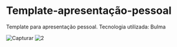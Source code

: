 # Template-apresentação-pessoal
Template para apresentação pessoal.
Tecnologia utilizada: Bulma

![Capturar](https://user-images.githubusercontent.com/100648619/176317037-5d288f50-aa76-4514-b77a-d91de2180fc2.PNG)
![2](https://user-images.githubusercontent.com/100648619/176317048-44c88214-c7db-4d1b-985b-4fccb310ae2e.PNG)
